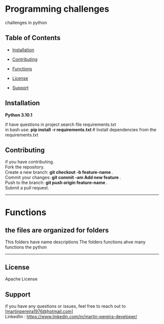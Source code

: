 #  Programming challenges 
challenges in python 

## Table of Contents

- [Installation](#installation)
- [Contributing](#contributing)

- [Functions](#functions)

- [License](#license)
- [Support](#support)

## Installation
<b> Python 3.10.1 </b> 
<br>


if have questions in project search
file requirements.txt 
<br>
in bash use:
<b> pip install -r requirements.txt </b>  # Install dependencies from the requirements.txt

## Contributing
if you have contributing.
<br> 
Fork the repository. 
<br>
Create a new branch: <b> git checkout -b feature-name </b>.
<br>
Commit your changes: <b> git commit -am  Add new feature </b>.
<br>
Push to the branch:  <b> git push origin feature-name </b>.
<br>
Submit a pull request.

---------------------------------------------------------------------------------------------------------
# Functions 

## the files are organized for folders 
This folders have name descriptions
The folders functions ahve many functions the python 


----------------------------------------------------------------------------------------------------------
## License

 Apache License

## Support
if you have any questions or issues, feel free to reach out to [martinpereira1976@hotmail.com]
<br>
Linkedlin : https://www.linkedin.com/in/martin-pereira-developer/